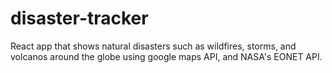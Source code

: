 # disaster-tracker
React app that shows natural disasters such as wildfires, storms, and volcanos around the globe using google maps API, and NASA's EONET API.
